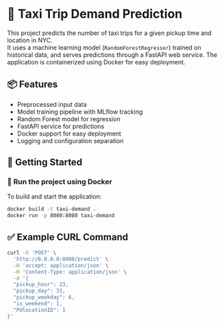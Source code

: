 # 🚖 Taxi Trip Demand Prediction

This project predicts the number of taxi trips for a given pickup time and location in NYC.  
It uses a machine learning model (`RandomForestRegressor`) trained on historical data, and serves predictions through a FastAPI web service. The application is containerized using Docker for easy deployment.


## 📦 Features

- Preprocessed input data
- Model training pipeline with MLflow tracking
- Random Forest model for regression
- FastAPI service for predictions
- Docker support for easy deployment
- Logging and configuration separation


## 🚀 Getting Started

### 🐳 Run the project using Docker

To build and start the application:

```bash
docker build -t taxi-demand .
docker run -p 8080:8080 taxi-demand
```

## ✅ Example CURL Command
```bash
curl -X 'POST' \
  'http://0.0.0.0:8080/predict' \
  -H 'accept: application/json' \
  -H 'Content-Type: application/json' \
  -d '{
  "pickup_hour": 23,
  "pickup_day": 31,
  "pickup_weekday": 6,
  "is_weekend": 1,
  "PUlocationID": 1
}'
```